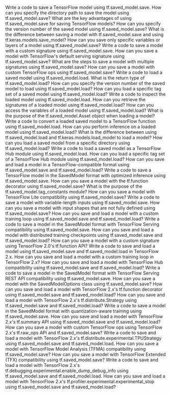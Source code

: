 Write a code to save a TensorFlow model using tf.saved_model.save.
How can you specify the directory path to save the model using tf.saved_model.save?
What are the key advantages of using tf.saved_model.save for saving TensorFlow models?
How can you specify the version number of the saved model using tf.saved_model.save?
What is the difference between saving a model with tf.saved_model.save and using tf.keras.models.save_model?
How can you save only specific variables or layers of a model using tf.saved_model.save?
Write a code to save a model with a custom signature using tf.saved_model.save.
How can you save a model with TensorFlow's default serving signature using tf.saved_model.save?
What are the steps to save a model with multiple signatures using tf.saved_model.save?
How can you save a model with custom TensorFlow ops using tf.saved_model.save?
Write a code to load a saved model using tf.saved_model.load.
What is the return type of tf.saved_model.load?
How can you specify the version number of the saved model to load using tf.saved_model.load?
How can you load a specific tag set of a saved model using tf.saved_model.load?
Write a code to inspect the loaded model using tf.saved_model.load.
How can you retrieve the signatures of a loaded model using tf.saved_model.load?
How can you access the variables of a loaded model using tf.saved_model.load?
What is the purpose of the tf.saved_model.Asset object when loading a model?
Write a code to convert a loaded saved model to a TensorFlow function using tf.saved_model.load.
How can you perform inference on a loaded model using tf.saved_model.load?
What is the difference between using tf.saved_model.load and tf.keras.models.load_model to load a model?
How can you load a saved model from a specific directory using tf.saved_model.load?
Write a code to load a saved model as a TensorFlow Hub module using tf.saved_model.load.
How can you load a specific tag set of a TensorFlow Hub module using tf.saved_model.load?
How can you save and load a model in a TensorFlow-compatible format using tf.saved_model.save and tf.saved_model.load?
Write a code to save a TensorFlow model in the SavedModel format with optimized inference using tf.saved_model.save.
How can you save a model with the tf.function decorator using tf.saved_model.save?
What is the purpose of the tf.saved_model.tag_constants module?
How can you save a model with TensorFlow Lite compatibility using tf.saved_model.save?
Write a code to save a model with variable-length inputs using tf.saved_model.save.
How can you save a model with input shapes that are not fully defined using tf.saved_model.save?
How can you save and load a model with a custom training loop using tf.saved_model.save and tf.saved_model.load?
Write a code to save a model in the SavedModel format with TensorFlow Serving compatibility using tf.saved_model.save.
How can you save and load a model with distributed training checkpoints using tf.saved_model.save and tf.saved_model.load?
How can you save a model with a custom signature using TensorFlow 2.0's tf.function API?
Write a code to save and load a model using tf.saved_model.save and tf.saved_model.load in TensorFlow 2.x.
How can you save and load a model with a custom training loop in TensorFlow 2.x?
How can you save and load a model with TensorFlow Hub compatibility using tf.saved_model.save and tf.saved_model.load?
Write a code to save a model in the SavedModel format with TensorFlow Serving REST API compatibility using tf.saved_model.save.
How can you save a model with the SavedModelOptions class using tf.saved_model.save?
How can you save and load a model with TensorFlow 2.x's tf.function decorator using tf.saved_model.save and tf.saved_model.load?
How can you save and load a model with TensorFlow 2.x's tf.distribute.Strategy using tf.saved_model.save and tf.saved_model.load?
Write a code to save a model in the SavedModel format with quantization-aware training using tf.saved_model.save.
How can you save and load a model with TensorFlow 2.x's tf.summary API using tf.saved_model.save and tf.saved_model.load?
How can you save a model with custom TensorFlow ops using TensorFlow 2.x's tf.raw_ops API and tf.saved_model.save?
Write a code to save and load a model with TensorFlow 2.x's tf.distribute.experimental.TPUStrategy using tf.saved_model.save and tf.saved_model.load.
How can you save a model with TensorFlow Model Analysis (TFMA) compatibility using tf.saved_model.save?
How can you save a model with TensorFlow Extended (TFX) compatibility using tf.saved_model.save?
Write a code to save and load a model with TensorFlow 2.x's tf.debugging.experimental.enable_dump_debug_info using tf.saved_model.save and tf.saved_model.load.
How can you save and load a model with TensorFlow 2.x's tf.profiler.experimental.experimental_stop using tf.saved_model.save and tf.saved_model.load?
